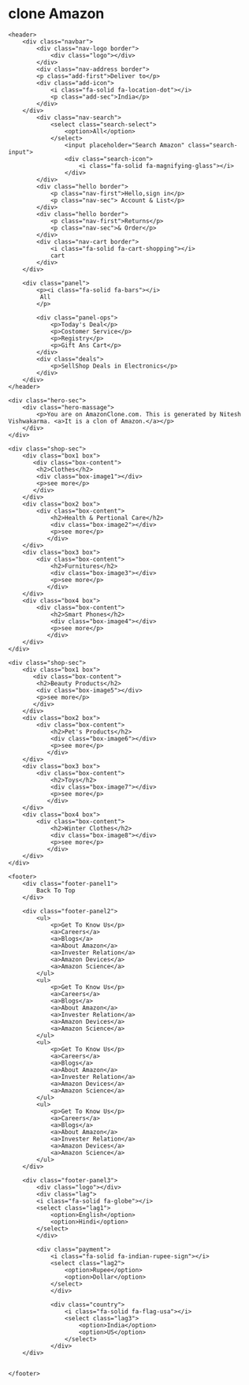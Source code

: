 # clone Amazon
<!DOCTYPE html>
<html lang="en">
<head>
    <meta charset="UTF-8">
    <meta name="viewport" content="width=device-width, initial-scale=1.0">
    <title>Amazon Website</title>
    <link rel="stylesheet" href="https://cdnjs.cloudflare.com/ajax/libs/font-awesome/6.4.2/css/all.min.css" integrity="sha512-z3gLpd7yknf1YoNbCzqRKc4qyor8gaKU1qmn+CShxbuBusANI9QpRohGBreCFkKxLhei6S9CQXFEbbKuqLg0DA==" crossorigin="anonymous" referrerpolicy="no-referrer" />
    <link rel="stylesheet" href="style.css">
</head>
<body> 
    
    <header>
        <div class="navbar">
            <div class="nav-logo border">
                <div class="logo"></div>
            </div>
            <div class="nav-address border">
            <p class="add-first">Deliver to</p>
            <div class="add-icon">
                <i class="fa-solid fa-location-dot"></i>
                <p class="add-sec">India</p>
            </div>
        </div>
            <div class="nav-search">
                <select class="search-select">
                    <option>All</option>
                </select>
                    <input placeholder="Search Amazon" class="search-input">
                    <div class="search-icon">
                        <i class="fa-solid fa-magnifying-glass"></i>
                    </div>
            </div>
            <div class="hello border">
                <p class="nav-first">Hello,sign in</p>
                <p class="nav-sec"> Account & List</p>
            </div>
            <div class="hello border">
                <p class="nav-first">Returns</p>
                <p class="nav-sec">& Order</p>
            </div>
            <div class="nav-cart border">
                <i class="fa-solid fa-cart-shopping"></i>
                cart
            </div>
        </div>

        <div class="panel">
            <p><i class="fa-solid fa-bars"></i>
             All
            </p>
           
            <div class="panel-ops">
                <p>Today's Deal</p>
                <p>Costomer Service</p>
                <p>Registry</p>
                <p>Gift Ans Cart</p>
            </div>
            <div class="deals">
                <p>SellShop Deals in Electronics</p>
            </div>
        </div>
    </header>

    <div class="hero-sec">
        <div class="hero-massage">
            <p>You are on AmazonClone.com. This is generated by Nitesh Vishwakarma. <a>It is a clon of Amazon.</a></p>
        </div>
    </div>

    <div class="shop-sec">
        <div class="box1 box">
           <div class="box-content">
            <h2>Clothes</h2>
            <div class="box-image1"></div>
            <p>see more</p>
           </div>
        </div>
        <div class="box2 box">
            <div class="box-content">
                <h2>Health & Pertional Care</h2>
                <div class="box-image2"></div>
                <p>see more</p>
               </div>
        </div>
        <div class="box3 box">
            <div class="box-content">
                <h2>Furnitures</h2>
                <div class="box-image3"></div>
                <p>see more</p>
               </div>
        </div>
        <div class="box4 box">
            <div class="box-content">
                <h2>Smart Phones</h2>
                <div class="box-image4"></div>
                <p>see more</p>
               </div>
        </div>
    </div>

    <div class="shop-sec">
        <div class="box1 box">
           <div class="box-content">
            <h2>Beauty Products</h2>
            <div class="box-image5"></div>
            <p>see more</p>
           </div>
        </div>
        <div class="box2 box">
            <div class="box-content">
                <h2>Pet's Products</h2>
                <div class="box-image6"></div>
                <p>see more</p>
               </div>
        </div>
        <div class="box3 box">
            <div class="box-content">
                <h2>Toys</h2>
                <div class="box-image7"></div>
                <p>see more</p>
               </div>
        </div>
        <div class="box4 box">
            <div class="box-content">
                <h2>Winter Clothes</h2>
                <div class="box-image8"></div>
                <p>see more</p>
               </div>
        </div>
    </div>

    <footer>
        <div class="footer-panel1">
            Back To Top
        </div>

        <div class="footer-panel2">
            <ul>
                <p>Get To Know Us</p>
                <a>Careers</a>
                <a>Blogs</a>
                <a>About Amazon</a>
                <a>Invester Relation</a>
                <a>Amazon Devices</a>
                <a>Amazon Science</a>
            </ul>
            <ul>
                <p>Get To Know Us</p>
                <a>Careers</a>
                <a>Blogs</a>
                <a>About Amazon</a>
                <a>Invester Relation</a>
                <a>Amazon Devices</a>
                <a>Amazon Science</a>
            </ul>
            <ul>
                <p>Get To Know Us</p>
                <a>Careers</a>
                <a>Blogs</a>
                <a>About Amazon</a>
                <a>Invester Relation</a>
                <a>Amazon Devices</a>
                <a>Amazon Science</a>
            </ul>
            <ul>
                <p>Get To Know Us</p>
                <a>Careers</a>
                <a>Blogs</a>
                <a>About Amazon</a>
                <a>Invester Relation</a>
                <a>Amazon Devices</a>
                <a>Amazon Science</a>
            </ul>
        </div>

        <div class="footer-panel3">
            <div class="logo"></div>
            <div class="lag">
            <i class="fa-solid fa-globe"></i>
            <select class="lag1">
                <option>English</option>
                <option>Hindi</option>
            </select>
            </div>

            <div class="payment">
                <i class="fa-solid fa-indian-rupee-sign"></i>
                <select class="lag2">
                    <option>Rupee</option>
                    <option>Dollar</option>
                </select>
                </div>

                <div class="country">
                    <i class="fa-solid fa-flag-usa"></i>
                    <select class="lag3">
                        <option>India</option>
                        <option>US</option>
                    </select>
                </div>
        </div>

        
    </footer>
</body>
</html>
